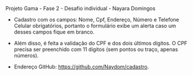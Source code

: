Projeto Gama - Fase 2 - Desafio individual - Nayara Domingos

- Cadastro com os campos: Nome, Cpf, Endereço, Número e Telefone Celular obrigatórios, portanto o formulário exibe um alerta caso um desses campos fique em branco.

- Além disso, é feita a validação do CPF e dos dois últimos dígitos. O CPF precisa ser preenchido com 11 digitos (sem pontos ou traço, apenas números).

- Endereço GitHub: https://github.com/Naydom/cadastro.